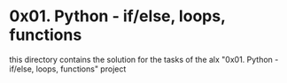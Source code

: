 # 0x01. Python - if/else, loops, functions
this directory contains the solution for the tasks of the alx "0x01. Python - if/else, loops, functions" project